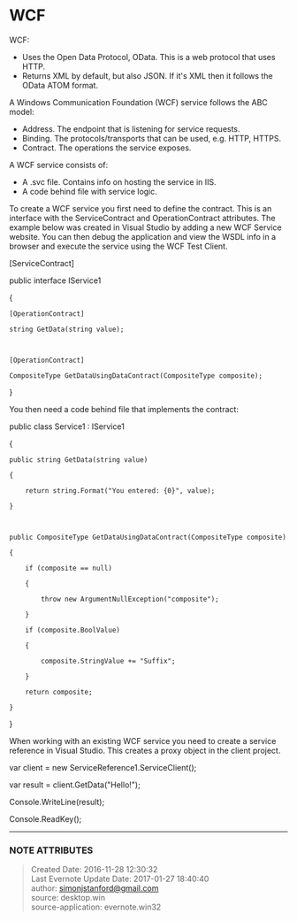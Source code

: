 # WCF

WCF:

  * Uses the Open Data Protocol, OData. This is a web protocol that uses HTTP.
  * Returns XML by default, but also JSON. If it's XML then it follows the OData ATOM format.

  

A Windows Communication Foundation (WCF) service follows the ABC model:

  * Address. The endpoint that is listening for service requests.
  * Binding. The protocols/transports that can be used, e.g. HTTP, HTTPS.
  * Contract. The operations the service exposes. 

  

A WCF service consists of:

  * A .svc file. Contains info on hosting the service in IIS. 
  * A code behind file with service logic.

  

To create a WCF service you first need to define the contract. This is an
interface with the ServiceContract and OperationContract attributes. The
example below was created in Visual Studio by adding a new WCF Service
website. You can then debug the application and view the WSDL info in a
browser and execute the service using the WCF Test Client.

  

[ServiceContract]

public interface IService1

{

    [OperationContract]

    string GetData(string value);

  

    [OperationContract]

    CompositeType GetDataUsingDataContract(CompositeType composite);

}

  

You then need a code behind file that implements the contract:

  

public class Service1 : IService1

{

    public string GetData(string value)

    {

        return string.Format("You entered: {0}", value);

    }

  

    public CompositeType GetDataUsingDataContract(CompositeType composite)

    {

        if (composite == null)

        {

            throw new ArgumentNullException("composite");

        }

        if (composite.BoolValue)

        {

            composite.StringValue += "Suffix";

        }

        return composite;

    }

}

  

  

When working with an existing WCF service you need to create a service
reference in Visual Studio. This creates a proxy object in the client project.

  

var client = new ServiceReference1.ServiceClient();

var result = client.GetData("Hello!");

Console.WriteLine(result);

Console.ReadKey();

  


---
### NOTE ATTRIBUTES
>Created Date: 2016-11-28 12:30:32  
>Last Evernote Update Date: 2017-01-27 18:40:40  
>author: simonjstanford@gmail.com  
>source: desktop.win  
>source-application: evernote.win32  
<!--stackedit_data:
eyJoaXN0b3J5IjpbLTM1NzA4MzY5XX0=
-->